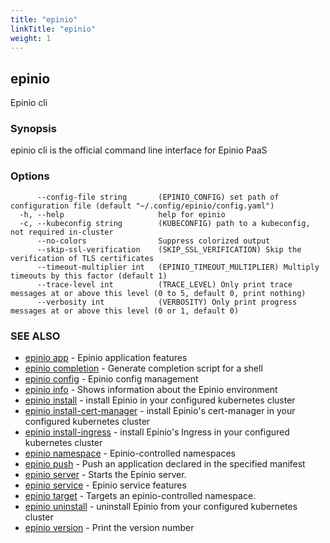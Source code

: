 ```yaml
---
title: "epinio"
linkTitle: "epinio"
weight: 1
---
```

## epinio

Epinio cli

### Synopsis

epinio cli is the official command line interface for Epinio PaaS 

### Options

```
      --config-file string       (EPINIO_CONFIG) set path of configuration file (default "~/.config/epinio/config.yaml")
  -h, --help                     help for epinio
  -c, --kubeconfig string        (KUBECONFIG) path to a kubeconfig, not required in-cluster
      --no-colors                Suppress colorized output
      --skip-ssl-verification    (SKIP_SSL_VERIFICATION) Skip the verification of TLS certificates
      --timeout-multiplier int   (EPINIO_TIMEOUT_MULTIPLIER) Multiply timeouts by this factor (default 1)
      --trace-level int          (TRACE_LEVEL) Only print trace messages at or above this level (0 to 5, default 0, print nothing)
      --verbosity int            (VERBOSITY) Only print progress messages at or above this level (0 or 1, default 0)
```

### SEE ALSO

* [epinio app](epinio_app.md)	 - Epinio application features
* [epinio completion](epinio_completion.md)	 - Generate completion script for a shell
* [epinio config](epinio_config.md)	 - Epinio config management
* [epinio info](epinio_info.md)	 - Shows information about the Epinio environment
* [epinio install](epinio_install.md)	 - install Epinio in your configured kubernetes cluster
* [epinio install-cert-manager](epinio_install-cert-manager.md)	 - install Epinio's cert-manager in your configured kubernetes cluster
* [epinio install-ingress](epinio_install-ingress.md)	 - install Epinio's Ingress in your configured kubernetes cluster
* [epinio namespace](epinio_namespace.md)	 - Epinio-controlled namespaces
* [epinio push](epinio_push.md)	 - Push an application declared in the specified manifest
* [epinio server](epinio_server.md)	 - Starts the Epinio server.
* [epinio service](epinio_service.md)	 - Epinio service features
* [epinio target](epinio_target.md)	 - Targets an epinio-controlled namespace.
* [epinio uninstall](epinio_uninstall.md)	 - uninstall Epinio from your configured kubernetes cluster
* [epinio version](epinio_version.md)	 - Print the version number

